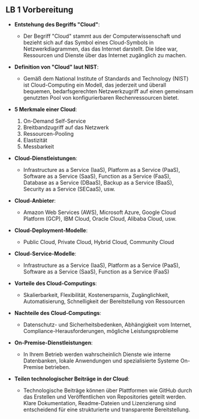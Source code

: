 ## LB 1 Vorbereitung


- **Entstehung des Begriffs "Cloud"**:
  - Der Begriff "Cloud" stammt aus der Computerwissenschaft und bezieht sich auf das Symbol eines Cloud-Symbols in Netzwerkdiagrammen, das das Internet darstellt. Die Idee war, Ressourcen und Dienste über das Internet zugänglich zu machen.

- **Definition von "Cloud" laut NIST**:
  - Gemäß dem National Institute of Standards and Technology (NIST) ist Cloud-Computing ein Modell, das jederzeit und überall bequemen, bedarfsgerechten Netzwerkzugriff auf einen gemeinsam genutzten Pool von konfigurierbaren Rechenressourcen bietet.

- **5 Merkmale einer Cloud**:
  1. On-Demand Self-Service
  2. Breitbandzugriff auf das Netzwerk
  3. Ressourcen-Pooling
  4. Elastizität
  5. Messbarkeit

- **Cloud-Dienstleistungen**:
  - Infrastructure as a Service (IaaS), Platform as a Service (PaaS), Software as a Service (SaaS), Function as a Service (FaaS), Database as a Service (DBaaS), Backup as a Service (BaaS), Security as a Service (SECaaS), usw.

- **Cloud-Anbieter**:
  - Amazon Web Services (AWS), Microsoft Azure, Google Cloud Platform (GCP), IBM Cloud, Oracle Cloud, Alibaba Cloud, usw.

- **Cloud-Deployment-Modelle**:
  - Public Cloud, Private Cloud, Hybrid Cloud, Community Cloud

- **Cloud-Service-Modelle**:
  - Infrastructure as a Service (IaaS), Platform as a Service (PaaS), Software as a Service (SaaS), Function as a Service (FaaS)

- **Vorteile des Cloud-Computings**:
  - Skalierbarkeit, Flexibilität, Kostenersparnis, Zugänglichkeit, Automatisierung, Schnelligkeit der Bereitstellung von Ressourcen

- **Nachteile des Cloud-Computings**:
  - Datenschutz- und Sicherheitsbedenken, Abhängigkeit vom Internet, Compliance-Herausforderungen, mögliche Leistungsprobleme

- **On-Premise-Dienstleistungen**:
  - In Ihrem Betrieb werden wahrscheinlich Dienste wie interne Datenbanken, lokale Anwendungen und spezialisierte Systeme On-Premise betrieben.

- **Teilen technologischer Beiträge in der Cloud**:
  - Technologische Beiträge können über Plattformen wie GitHub durch das Erstellen und Veröffentlichen von Repositories geteilt werden. Klare Dokumentation, Readme-Dateien und Lizenzierung sind entscheidend für eine strukturierte und transparente Bereitstellung.